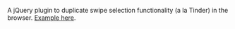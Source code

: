 A jQuery plugin to duplicate swipe selection functionality (a la Tinder) in the browser. [Example here](http://rawgit.com/bnjmnhndrsn/swipable/master/index.html).